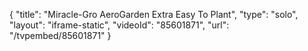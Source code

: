 {
    "title": "Miracle-Gro AeroGarden Extra Easy To Plant",
    "type": "solo",
    "layout": "iframe-static",
    "videoId": "85601871",
    "url": "\/tvpembed\/85601871"
}